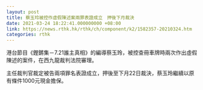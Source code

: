 ```yaml
---
layout: post
title: 蔡玉玲被控作虛假陳述案兩罪表證成立　押後下月裁決
date: 2021-03-24 18:22:41.000000000 +08:00
link: https://news.rthk.hk/rthk/ch/component/k2/1582357-20210324.htm
categories: rthk
---
```


港台節目《鏗鏘集－7.21誰主真相》的編導蔡玉玲，被控查冊車牌時兩次作出虛假陳述的案件，在西九龍裁判法院審理。

主任裁判官裁定被告兩項罪名表證成立，押後至下月22日裁決，蔡玉玲繼續以原有條件1000元現金擔保。
